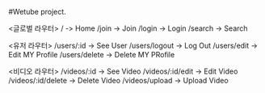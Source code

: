 #Wetube project.

<글로벌 라우터>
/ -> Home
/join -> Join
/login -> Login
/search -> Search

<유저 라우터>
/users/:id -> See User
/users/logout -> Log Out
/users/edit -> Edit MY Profile
/users/delete -> Delete MY PRofile

<비디오 라우터>
/videos/:id -> See Video
/videos/:id/edit -> Edit Video
/videos/:id/delete -> Delete Video
/videos/upload -> Upload Video
